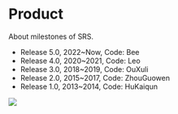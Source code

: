 # Product

About milestones of SRS.

* Release 5.0, 2022~Now, Code: Bee
* Release 4.0, 2020~2021, Code: Leo
* Release 3.0, 2018~2019, Code: OuXuli
* Release 2.0, 2015~2017, Code: ZhouGuowen
* Release 1.0, 2013~2014, Code: HuKaiqun


![](https://ossrs.net/gif/v1/sls.gif?site=ossrs.io&path=/lts/pages/product-en)


